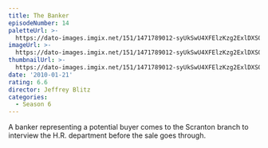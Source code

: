 ```yaml
---
title: The Banker
episodeNumber: 14
paletteUrl: >-
  https://dato-images.imgix.net/151/1471789012-syUkSwU4XFElzKzg2ExlDXS0OTo.jpg?auto=enhance&ch=DPR%2CWidth&palette=json
imageUrl: >-
  https://dato-images.imgix.net/151/1471789012-syUkSwU4XFElzKzg2ExlDXS0OTo.jpg?auto=compress%2Cformat&ch=DPR%2CWidth&w=500
thumbnailUrl: >-
  https://dato-images.imgix.net/151/1471789012-syUkSwU4XFElzKzg2ExlDXS0OTo.jpg?auto=enhance&ch=DPR%2CWidth&fit=crop&fm=jpg&h=280&w=500
date: '2010-01-21'
rating: 6.6
director: Jeffrey Blitz
categories:
  - Season 6
---
```


A banker representing a potential buyer comes to the Scranton branch to interview the H.R. department before the sale goes through.